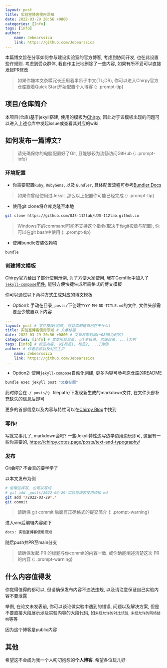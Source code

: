 ```yaml
---
layout: post
title: 实验室博客使用须知
date: 2022-03-29 20:56 +0800
categories: [Info]
tags: [info]
author:
    name: Jebearssica
    link: https://github.com/Jebearssica
---
```


本篇博文旨在分享如何参与建设实验室的官方博客, 考虑到协同开发, 也在此设置些许规则. 考虑到受众群体, 我自作主张地删除了一些内容, 如果有所不妥可以直接发起PR修改

> 如果你嫌本文杂糅冗长还用着半吊子中文(TL;DR), 你可以进入Chirpy官方仓库跟着Quick Start开始配置个人博客
{: .prompt-tip}

## 项目/仓库简介

本项目(仓库)基于jekyll搭建, 使用的模板为[Chirpy](https://github.com/cotes2020/jekyll-theme-chirpy), 因此对于该模板出现的问题可以进入上述仓库中发起issue或查看其对应的wiki

## 如何发布一篇博文?

> 请先确保你的电脑配置好了Git, 且能够较为流畅访问GitHub
{: .prompt-info}

### 环境配置

* 你需要配置`Ruby`, `RubyGems`, 以及 `Bundler`, 具体配置流程可参考[Bundler Docs](https://www.bundler.cn/v1.16/#getting-started)

> 如果你曾经使用过Jekyll, 那么以上配置你可能已经完成
{: .prompt-tip}

* 使用git clone将仓库克隆至本地

```sh
git clone https://github.com/UJS-112lab/UJS-112lab.github.io
```

> Windows下的command可能不支持这个指令(取决于你git按章与配置), 你可以在git bash中使用
{: .prompt-tip}

* 使用bundle安装依赖项

```sh
bundle
```

### 创建博文模板

Chirpy官方给出了部分[使用示例](https://chirpy.cotes.page/posts/write-a-new-post/), 为了方便大家使用, 我在Gemfile中加入了[`jekyll-compose`组件](https://github.com/jekyll/jekyll-compose), 能够方便快捷生成所需格式的博文模板

你可以通过以下两种方式生成对应的博文模板

* Option1: 手动在目录`_posts/`下创建`YYYY-MM-DD-TITLE.md`的文件, 文件头部需要至少放置以下内容

```yaml
---
layout: post # 文件模板(别改, 除非你知道自己在干什么)
title: 实验室博客使用须知 # 文章标题
date: 2022-03-29 20:56 +0800 # 文章发布时间(+0800为时区)
categories: [Info] # 文章所处目录, 以[主目录, 次级目录, ...]为例
tags: [info] # 标签内容, 以[标签1, 标签2, ...]为例
author: # 作者名称以及对应主页
    name: Jebearssica
    link: https://github.com/Jebearssica
---
```

* Option2: 使用[`jekyll-compose`](https://github.com/jekyll/jekyll-compose)自动化创建, 更多内容可参考原仓库的README

```sh
bundle exec jekyll post "文章标题"
```

此时你会在`./_posts/`{: .filepath}下发现新生成的markdown文件, 在文件头部补充缺失的信息后即可

更多的首部信息以及内容与特性可以在[Chirpy Blog](https://chirpy.cotes.page/posts/write-a-new-post/)中找到

### 写作!

写就完事儿了, markdown会吧? 一些Jekyll特性边写边学边用边玩即可, 这里有一些你需要的, <https://chirpy.cotes.page/posts/text-and-typography/>

### 发布

Git会吧? 不会真的要学学了

以本文发布为例

```sh
# 偷懒这样写, 也可以写成
# git add _posts/2022-03-29-实验室博客使用须知.md
git add */2022-03-29*.*
git commit
```

> 请确保 git commit 后面有正确格式的提交简介
{: .prompt-warning}

进入vim后编辑内容如下

```sh
docs: 实验室博客使用须知
```

随后push并PR至main分支

> 请确保发起 PR 的标题与你commit的内容一致, 或你确能阐述清楚这次 PR 的内容
{: .prompt-warning}

## 什么内容值得发

你觉得值得的都可以, 但请确保发布内容不违法违规, 以及请注意保证自己实验内容不要泄露

举例, 在论文未发表前, 你可以谈论做实验中遇到的错误, 问题以及解决方案, 但是不要直接大段展示涉及实验内容的大段代码, 如`未经允许的对比试验`, `未经允许的网络结构`等等

因为这个博客是public内容

## 其他

希望这不会成为我一个人叨叨抱怨的**个人博客**, 希望各位玩儿好
